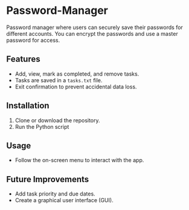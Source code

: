 # Password-Manager
 Password manager where users can securely save their passwords for different accounts. You can encrypt the passwords and use a master password for access.

## Features
- Add, view, mark as completed, and remove tasks.
- Tasks are saved in a `tasks.txt` file.
- Exit confirmation to prevent accidental data loss.

## Installation
1. Clone or download the repository.
2. Run the Python script

## Usage
- Follow the on-screen menu to interact with the app.

## Future Improvements
- Add task priority and due dates.
- Create a graphical user interface (GUI).
